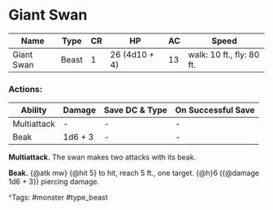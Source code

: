 # Giant Swan

| Name | Type | CR | HP | AC | Speed |
|------|------|----|----|----|-------|
| Giant Swan | Beast | 1 | 26 (4d10 + 4) | 13 | walk: 10 ft., fly: 80 ft. |

### Actions:

| Ability | Damage | Save DC & Type | On Successful Save |
|---------|--------|----------------|--------------------|
| Multiattack | - | - | - |
| Beak | 1d6 + 3 | - | - |


**Multiattack.** The swan makes two attacks with its beak.

**Beak.** {@atk mw} {@hit 5} to hit, reach 5 ft., one target. {@h}6 ({@damage 1d6 + 3}) piercing damage.

^Tags: #monster #type_beast